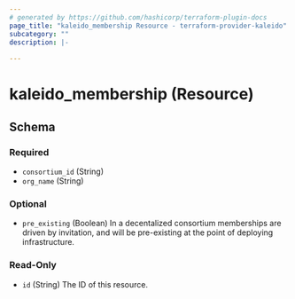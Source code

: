 ```yaml
---
# generated by https://github.com/hashicorp/terraform-plugin-docs
page_title: "kaleido_membership Resource - terraform-provider-kaleido"
subcategory: ""
description: |-
  
---
```


# kaleido_membership (Resource)





<!-- schema generated by tfplugindocs -->
## Schema

### Required

- `consortium_id` (String)
- `org_name` (String)

### Optional

- `pre_existing` (Boolean) In a decentalized consortium memberships are driven by invitation, and will be pre-existing at the point of deploying infrastructure.

### Read-Only

- `id` (String) The ID of this resource.
